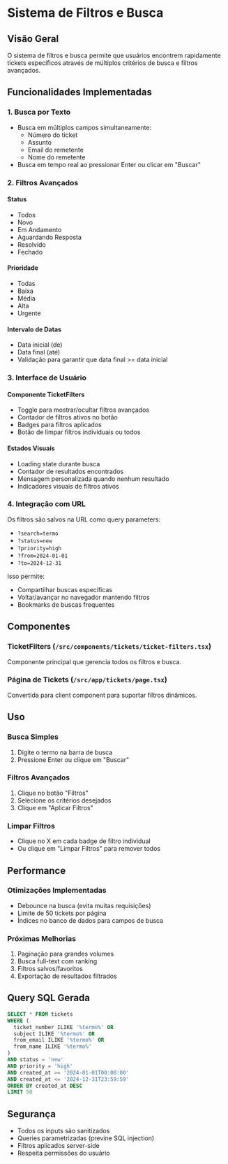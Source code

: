 # Sistema de Filtros e Busca

## Visão Geral

O sistema de filtros e busca permite que usuários encontrem rapidamente tickets específicos através de múltiplos critérios de busca e filtros avançados.

## Funcionalidades Implementadas

### 1. Busca por Texto
- Busca em múltiplos campos simultaneamente:
  - Número do ticket
  - Assunto
  - Email do remetente
  - Nome do remetente
- Busca em tempo real ao pressionar Enter ou clicar em "Buscar"

### 2. Filtros Avançados

#### Status
- Todos
- Novo
- Em Andamento
- Aguardando Resposta
- Resolvido
- Fechado

#### Prioridade
- Todas
- Baixa
- Média
- Alta
- Urgente

#### Intervalo de Datas
- Data inicial (de)
- Data final (até)
- Validação para garantir que data final >= data inicial

### 3. Interface de Usuário

#### Componente TicketFilters
- Toggle para mostrar/ocultar filtros avançados
- Contador de filtros ativos no botão
- Badges para filtros aplicados
- Botão de limpar filtros individuais ou todos

#### Estados Visuais
- Loading state durante busca
- Contador de resultados encontrados
- Mensagem personalizada quando nenhum resultado
- Indicadores visuais de filtros ativos

### 4. Integração com URL

Os filtros são salvos na URL como query parameters:
- `?search=termo`
- `?status=new`
- `?priority=high`
- `?from=2024-01-01`
- `?to=2024-12-31`

Isso permite:
- Compartilhar buscas específicas
- Voltar/avançar no navegador mantendo filtros
- Bookmarks de buscas frequentes

## Componentes

### TicketFilters (`/src/components/tickets/ticket-filters.tsx`)
Componente principal que gerencia todos os filtros e busca.

### Página de Tickets (`/src/app/tickets/page.tsx`)
Convertida para client component para suportar filtros dinâmicos.

## Uso

### Busca Simples
1. Digite o termo na barra de busca
2. Pressione Enter ou clique em "Buscar"

### Filtros Avançados
1. Clique no botão "Filtros"
2. Selecione os critérios desejados
3. Clique em "Aplicar Filtros"

### Limpar Filtros
- Clique no X em cada badge de filtro individual
- Ou clique em "Limpar Filtros" para remover todos

## Performance

### Otimizações Implementadas
- Debounce na busca (evita muitas requisições)
- Limite de 50 tickets por página
- Índices no banco de dados para campos de busca

### Próximas Melhorias
1. Paginação para grandes volumes
2. Busca full-text com ranking
3. Filtros salvos/favoritos
4. Exportação de resultados filtrados

## Query SQL Gerada

```sql
SELECT * FROM tickets
WHERE (
  ticket_number ILIKE '%termo%' OR
  subject ILIKE '%termo%' OR
  from_email ILIKE '%termo%' OR
  from_name ILIKE '%termo%'
)
AND status = 'new'
AND priority = 'high'
AND created_at >= '2024-01-01T00:00:00'
AND created_at <= '2024-12-31T23:59:59'
ORDER BY created_at DESC
LIMIT 50
```

## Segurança

- Todos os inputs são sanitizados
- Queries parametrizadas (previne SQL injection)
- Filtros aplicados server-side
- Respeita permissões do usuário